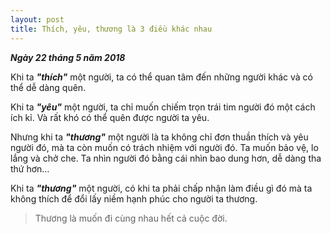 ```yaml
--- 
layout: post
title: Thích, yêu, thương là 3 điều khác nhau
---
```


_**Ngày 22 tháng 5 năm 2018**_

Khi ta **_"thích"_** một người, ta có thể quan tâm đến những người khác và có thể dễ dàng quên.

Khi ta **_"yêu"_** một người, ta chỉ muốn chiếm trọn trái tim người đó một cách ích kỉ. Và rất khó có thể quên được người ta yêu.

Nhưng khi ta **_"thương"_** một người là ta không chỉ đơn thuần thích và yêu người đó, mà ta còn muốn có trách nhiệm với người đó. Ta muốn bảo vệ, lo lắng và chở che. Ta nhìn người đó bằng cái nhìn bao dung hơn, dễ dàng tha thứ hơn…

Khi ta **_"thương"_** một người, có khi ta phải chấp nhận làm điều gì đó mà ta không thích để đổi lấy niềm hạnh phúc cho người ta thương.

  > Thương là muốn đi cùng nhau hết cả cuộc đời.
